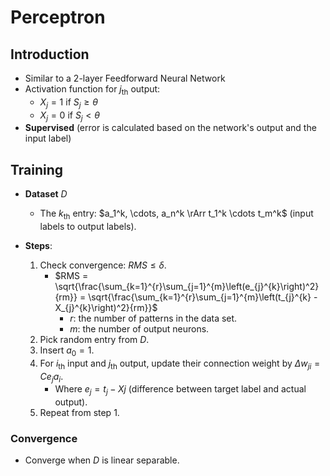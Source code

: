 # Perceptron

## Introduction

- Similar to a 2-layer Feedforward Neural Network
- Activation function for $j_{\text{th}}$ output:
  - $X_j = 1$ if $S_j \ge \theta$
  - $X_j = 0$ if $S_j < \theta$
- **Supervised** (error is calculated based on the network's output and the input label)

## Training

- **Dataset** $D$
  - The $k_{\text{th}}$ entry: $a_1^k, \cdots, a_n^k \rArr t_1^k \cdots t_m^k$ (input labels to output labels).

- **Steps**:
  1. Check convergence: $RMS \le \delta$.
     - $RMS = \sqrt{\frac{\sum_{k=1}^{r}\sum_{j=1}^{m}\left(e_{j}^{k}\right)^2}{rm}} = \sqrt{\frac{\sum_{k=1}^{r}\sum_{j=1}^{m}\left(t_{j}^{k} - X_{j}^{k}\right)^2}{rm}}$
       - $r$: the number of patterns in the data set.
       - $m$: the number of output neurons.
  2. Pick random entry from $D$.
  3. Insert $a_0=1$.
  4. For $i_{\text{th}}$ input and $j_{\text{th}}$ output, update their connection weight by $\Delta w_{ji} = Ce_ja_i$.
     - Where $e_j = t_j - Xj$ (difference between target label and actual output).
  5. Repeat from step 1.

### Convergence

- Converge when $D$ is linear separable.